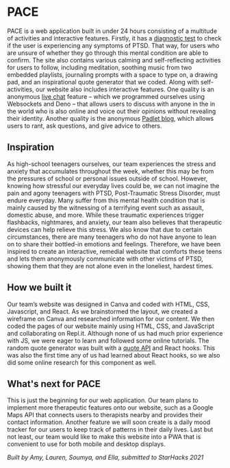 # PACE

PACE is a web application built in under 24 hours consisting of a multitude of activities and interactive features. Firstly, it has a [diagnostic test](https://me.ntal-health.space/) to check if the user is experiencing any symptoms of PTSD. That way, for users who are unsure of whether they go through this mental condition are able to confirm. The site also contains various calming and self-reflecting activities for users to follow, including meditation, soothing music from two embedded playlists, journaling prompts with a space to type on, a drawing pad, and an inspirational quote generator that we coded. Along with self-activities, our website also includes interactive features. One quality is an anonymous [live chat](https://webchatws.eilla.repl.co/) feature – which we programmed ourselves using Websockets and Deno – that allows users to discuss with anyone in the in the world who is also online and voice out their opinions without revealing their identity. Another quality is the anonymous [Padlet blog](https://me.ntal-health.space/community.html), which allows users to rant, ask questions, and give advice to others.

## Inspiration

As high-school teenagers ourselves, our team experiences the stress and anxiety that accumulates throughout the week, whether this may be from the pressures of school or personal issues outside of school. However, knowing how stressful our everyday lives could be, we can not imagine the pain and agony teenagers with PTSD, Post-Traumatic Stress Disorder, must endure everyday. Many suffer from this mental health condition that is mainly caused by the witnessing of a terrifying event such as assault, domestic abuse, and more. While these traumatic experiences trigger flashbacks, nightmares, and anxiety, our team also believes that therapeutic devices can help relieve this stress. We also know that due to certain circumstances, there are many teenagers who do not have anyone to lean on to share their bottled-in emotions and feelings. Therefore, we have been inspired to create an interactive, remedial website that comforts these teens and lets them anonymously communicate with other victims of PTSD, showing them that they are not alone even in the loneliest, hardest times.

## How we built it

Our team’s website was designed in Canva and coded with HTML, CSS, Javascript, and React. As we brainstormed the layout, we created a wireframe on Canva and researched information for our content. We then coded the pages of our website mainly using HTML, CSS, and JavaScript and collaborating on Repl.it. Although none of us had much prior experience with JS, we were eager to learn and followed some online tutorials. The random quote generator was built with a [quote API](https://type.fit/api/quotes) and React hooks. This was also the first time any of us had learned about React hooks, so we also did some online research for this component as well.

## What's next for PACE

This is just the beginning for our web application. Our team plans to implement more therapeutic features onto our website, such as a Google Maps API that connects users to therapists nearby and provides their contact information. Another feature we will soon create is a daily mood tracker for our users to keep track of patterns in their daily lives. Last but not least, our team would like to make this website into a PWA that is convenient to use for both mobile and desktop displays.

*Built by Amy, Lauren, Soumya, and Ella, submitted to StarHacks 2021*

